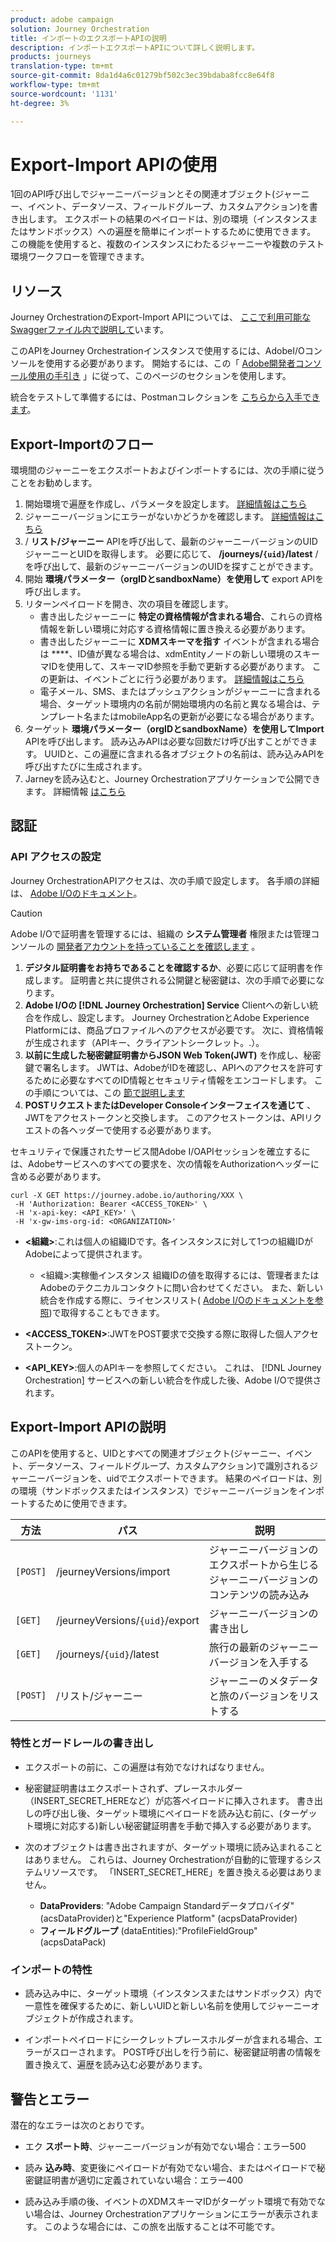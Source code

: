 ```yaml
---
product: adobe campaign
solution: Journey Orchestration
title: インポートのエクスポートAPIの説明
description: インポートエクスポートAPIについて詳しく説明します。
products: journeys
translation-type: tm+mt
source-git-commit: 8da1d4a6c01279bf502c3ec39bdaba8fcc8e64f8
workflow-type: tm+mt
source-wordcount: '1131'
ht-degree: 3%

---
```



# Export-Import APIの使用

1回のAPI呼び出しでジャーニーバージョンとその関連オブジェクト(ジャーニー、イベント、データソース、フィールドグループ、カスタムアクション)を書き出します。 エクスポートの結果のペイロードは、別の環境（インスタンスまたはサンドボックス）への遍歴を簡単にインポートするために使用できます。
この機能を使用すると、複数のインスタンスにわたるジャーニーや複数のテスト環境ワークフローを管理できます。


## リソース

Journey OrchestrationのExport-Import APIについては、 [ここで利用可能なSwaggerファイル内で説明して](https://adobedocs.github.io/JourneyAPI/docs/)います。

このAPIをJourney Orchestrationインスタンスで使用するには、AdobeI/Oコンソールを使用する必要があります。 開始するには、この「 [Adobe開発者コンソール使用の手引き](https://www.adobe.io/apis/experienceplatform/console/docs.html#!AdobeDocs/adobeio-console/master/getting-started.md) 」に従って、このページのセクションを使用します。

統合をテストして準備するには、Postmanコレクションを [こちらから入手できます](https://raw.githubusercontent.com/AdobeDocs/JourneyAPI/master/postman-collections/Journey-Orchestration_Export-import-API_postman-collection.json)。


## Export-Importのフロー

環境間のジャーニーをエクスポートおよびインポートするには、次の手順に従うことをお勧めします。

1. 開始環境で遍歴を作成し、パラメータを設定します。 [詳細情報はこちら](https://docs.adobe.com/content/help/ja-JP/journeys/using/building-journeys/about-journey-building/journey.html)
1. ジャーニーバージョンにエラーがないかどうかを確認します。 [詳細情報はこちら](https://docs.adobe.com/content/help/en/journeys/using/building-journeys/testing-the-journey.html)
1. / **リスト/ジャーニー** APIを呼び出して、最新のジャーニーバージョンのUIDジャーニーとUIDを取得します。 必要に応じて、 **/journeys/`{uid}`/latest** /を呼び出して、最新のジャーニーバージョンのUIDを探すことができます。
1. 開始 **環境パラメーター（orgIDとsandboxName）を使用して** export APIを呼び出します。
1. リターンペイロードを開き、次の項目を確認します。
   * 書き出したジャーニーに **特定の資格情報が含まれる場合**、これらの資格情報を新しい環境に対応する資格情報に置き換える必要があります。
   * 書き出したジャーニーに **XDMスキーマを指す** イベントが含まれる場合は ****、ID値が異なる場合は、xdmEntityノードの新しい環境のスキーマIDを使用して、スキーマID参照を手動で更新する必要があります。 この更新は、イベントごとに行う必要があります。 [詳細情報はこちら](https://docs.adobe.com/content/help/en/journeys/using/events-journeys/experience-event-schema.html)
   * 電子メール、SMS、またはプッシュアクションがジャーニーに含まれる場合、ターゲット環境内の名前が開始環境内の名前と異なる場合は、テンプレート名またはmobileApp名の更新が必要になる場合があります。
1. ターゲット **環境パラメーター（orgIDとsandboxName）を使用してImport** APIを呼び出します。 読み込みAPIは必要な回数だけ呼び出すことができます。 UUIDと、この遍歴に含まれる各オブジェクトの名前は、読み込みAPIを呼び出すたびに生成されます。
1. Jarneyを読み込むと、Journey Orchestrationアプリケーションで公開できます。 詳細情報 [はこちら](https://docs.adobe.com/content/help/en/journeys/using/building-journeys/publishing-the-journey.html)


## 認証

### API アクセスの設定

Journey OrchestrationAPIアクセスは、次の手順で設定します。 各手順の詳細は、 [Adobe I/Oのドキュメント](https://www.adobe.io/authentication/auth-methods.html#!AdobeDocs/adobeio-auth/master/AuthenticationOverview/ServiceAccountIntegration.md)。

>[!CAUTION]
>
>Adobe I/Oで証明書を管理するには、組織の <b>システム管理者</b> 権限または管理コンソールの [開発者アカウントを持っていることを確認します](https://helpx.adobe.com/enterprise/using/manage-developers.html) 。

1. **デジタル証明書をお持ちであることを確認するか**、必要に応じて証明書を作成します。 証明書と共に提供される公開鍵と秘密鍵は、次の手順で必要になります。
1. **Adobe I/Oの [!DNL Journey Orchestration] Service** Clientへの新しい統合を作成し、設定します。 Journey OrchestrationとAdobe Experience Platformには、商品プロファイルへのアクセスが必要です。 次に、資格情報が生成されます（APIキー、クライアントシークレット。.）。
1. **以前に生成した秘密鍵証明書からJSON Web Token(JWT)** を作成し、秘密鍵で署名します。 JWTは、AdobeがIDを確認し、APIへのアクセスを許可するために必要なすべてのID情報とセキュリティ情報をエンコードします。 この手順については、この [節で説明します](https://www.adobe.io/authentication/auth-methods.html#!AdobeDocs/adobeio-auth/master/JWT/JWT.md)
1. **POSTリクエストまたはDeveloper Consoleインターフェイスを通じて** 、JWTをアクセストークンと交換します。 このアクセストークンは、APIリクエストの各ヘッダーで使用する必要があります。

セキュリティで保護されたサービス間Adobe I/OAPIセッションを確立するには、Adobeサービスへのすべての要求を、次の情報をAuthorizationヘッダーに含める必要があります。

```
curl -X GET https://journey.adobe.io/authoring/XXX \
 -H 'Authorization: Bearer <ACCESS_TOKEN>' \
 -H 'x-api-key: <API_KEY>' \
 -H 'x-gw-ims-org-id: <ORGANIZATION>'
```

* **&lt;組織>**:これは個人の組織IDです。各インスタンスに対して1つの組織IDがAdobeによって提供されます。

   * &lt;組織>:実稼働インスタンス
   組織IDの値を取得するには、管理者またはAdobeのテクニカルコンタクトに問い合わせてください。 また、新しい統合を作成する際に、ライセンスリスト( [Adobe I/Oのドキュメントを参照](https://www.adobe.io/authentication.html))で取得することもできます。

* **&lt;ACCESS_TOKEN>**:JWTをPOST要求で交換する際に取得した個人アクセストークン。

* **&lt;API_KEY>**:個人のAPIキーを参照してください。 これは、 [!DNL Journey Orchestration] サービスへの新しい統合を作成した後、Adobe I/Oで提供されます。



## Export-Import APIの説明

このAPIを使用すると、UIDとすべての関連オブジェクト(ジャーニー、イベント、データソース、フィールドグループ、カスタムアクション)で識別されるジャーニーバージョンを、uidでエクスポートできます。
結果のペイロードは、別の環境（サンドボックスまたはインスタンス）でジャーニーバージョンをインポートするために使用できます。

| 方法 | パス | 説明 |
|---|---|---|
| `[POST]` | /jeurneyVersions/import | ジャーニーバージョンのエクスポートから生じるジャーニーバージョンのコンテンツの読み込み |
| `[GET]` | /jeurneyVersions/`{uid}`/export | ジャーニーバージョンの書き出し |
| `[GET]` | /journeys/`{uid}`/latest | 旅行の最新のジャーニーバージョンを入手する |
| `[POST]` | /リスト/ジャーニー | ジャーニーのメタデータと旅のバージョンをリストする |


### 特性とガードレールの書き出し

* エクスポートの前に、この遍歴は有効でなければなりません。

* 秘密鍵証明書はエクスポートされず、プレースホルダー（INSERT_SECRET_HEREなど）が応答ペイロードに挿入されます。
書き出しの呼び出し後、ターゲット環境にペイロードを読み込む前に、(ターゲット環境に対応する)新しい秘密鍵証明書を手動で挿入する必要があります。

* 次のオブジェクトは書き出されますが、ターゲット環境に読み込まれることはありません。 これらは、Journey Orchestrationが自動的に管理するシステムリソースです。 「INSERT_SECRET_HERE」を置き換える必要はありません。
   * **DataProviders**: &quot;Adobe Campaign Standardデータプロバイダ&quot; (acsDataProvider)と&quot;Experience Platform&quot; (acpsDataProvider)
   * **フィールドグループ** (dataEntities):&quot;ProfileFieldGroup&quot; (acpsDataPack)



### インポートの特性

* 読み込み中に、ターゲット環境（インスタンスまたはサンドボックス）内で一意性を確保するために、新しいUIDと新しい名前を使用してジャーニーオブジェクトが作成されます。

* インポートペイロードにシークレットプレースホルダーが含まれる場合、エラーがスローされます。 POST呼び出しを行う前に、秘密鍵証明書の情報を置き換えて、遍歴を読み込む必要があります。

## 警告とエラー

潜在的なエラーは次のとおりです。

* エク **スポート時**、ジャーニーバージョンが有効でない場合：エラー500

* 読み **込み時**、変更後にペイロードが有効でない場合、またはペイロードで秘密鍵証明書が適切に定義されていない場合：エラー400

* 読み込み手順の後、イベントのXDMスキーマIDがターゲット環境で有効でない場合は、Journey Orchestrationアプリケーションにエラーが表示されます。 このような場合には、この旅を出版することは不可能です。